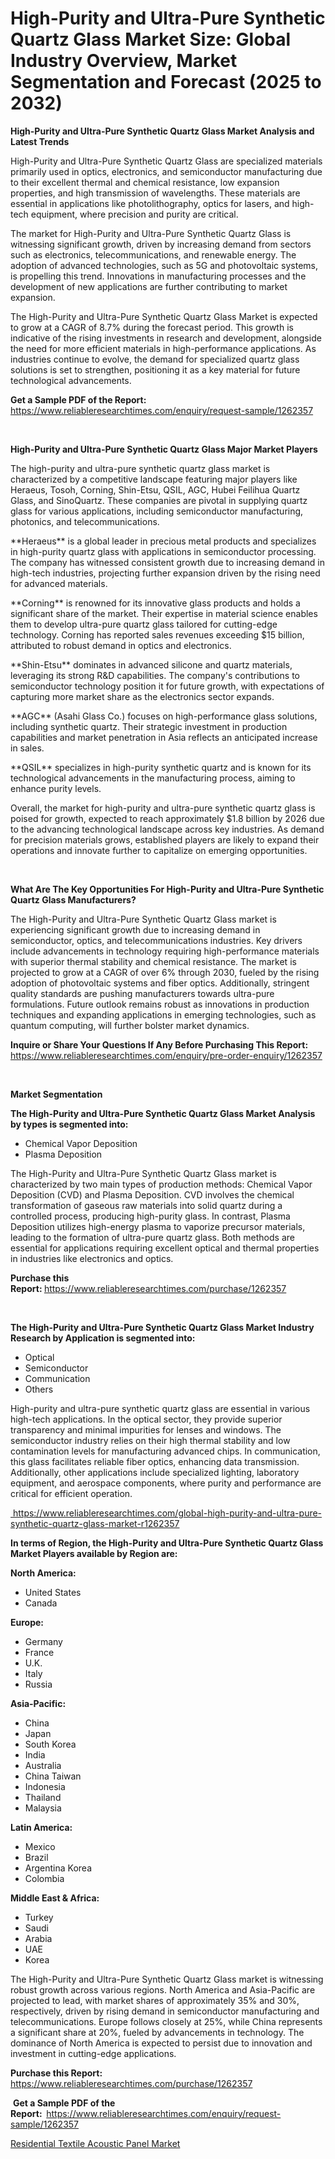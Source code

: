 <p><h1>High-Purity and Ultra-Pure Synthetic Quartz Glass Market Size: Global Industry Overview, Market Segmentation and Forecast (2025 to 2032)</h1></p><p><strong>High-Purity and Ultra-Pure Synthetic Quartz Glass Market Analysis and Latest Trends</strong></p>
<p><p>High-Purity and Ultra-Pure Synthetic Quartz Glass are specialized materials primarily used in optics, electronics, and semiconductor manufacturing due to their excellent thermal and chemical resistance, low expansion properties, and high transmission of wavelengths. These materials are essential in applications like photolithography, optics for lasers, and high-tech equipment, where precision and purity are critical.</p><p>The market for High-Purity and Ultra-Pure Synthetic Quartz Glass is witnessing significant growth, driven by increasing demand from sectors such as electronics, telecommunications, and renewable energy. The adoption of advanced technologies, such as 5G and photovoltaic systems, is propelling this trend. Innovations in manufacturing processes and the development of new applications are further contributing to market expansion.</p><p>The High-Purity and Ultra-Pure Synthetic Quartz Glass Market is expected to grow at a CAGR of 8.7% during the forecast period. This growth is indicative of the rising investments in research and development, alongside the need for more efficient materials in high-performance applications. As industries continue to evolve, the demand for specialized quartz glass solutions is set to strengthen, positioning it as a key material for future technological advancements.</p></p>
<p><strong>Get a Sample PDF of the Report:&nbsp;</strong> <a href="https://www.reliableresearchtimes.com/enquiry/request-sample/1262357?utm_campaign=1940&utm_medium=2&utm_source=Github&utm_content=ia&utm_term=02022025&utm_id=high-purity-and-ultra-pure-synthetic-quartz-glass">https://www.reliableresearchtimes.com/enquiry/request-sample/1262357</a></p>
<p>&nbsp;</p>
<p><strong>High-Purity and Ultra-Pure Synthetic Quartz Glass Major Market Players</strong></p>
<p><p>The high-purity and ultra-pure synthetic quartz glass market is characterized by a competitive landscape featuring major players like Heraeus, Tosoh, Corning, Shin-Etsu, QSIL, AGC, Hubei Feilihua Quartz Glass, and SinoQuartz. These companies are pivotal in supplying quartz glass for various applications, including semiconductor manufacturing, photonics, and telecommunications.</p><p>**Heraeus** is a global leader in precious metal products and specializes in high-purity quartz glass with applications in semiconductor processing. The company has witnessed consistent growth due to increasing demand in high-tech industries, projecting further expansion driven by the rising need for advanced materials.</p><p>**Corning** is renowned for its innovative glass products and holds a significant share of the market. Their expertise in material science enables them to develop ultra-pure quartz glass tailored for cutting-edge technology. Corning has reported sales revenues exceeding $15 billion, attributed to robust demand in optics and electronics.</p><p>**Shin-Etsu** dominates in advanced silicone and quartz materials, leveraging its strong R&D capabilities. The company's contributions to semiconductor technology position it for future growth, with expectations of capturing more market share as the electronics sector expands.</p><p>**AGC** (Asahi Glass Co.) focuses on high-performance glass solutions, including synthetic quartz. Their strategic investment in production capabilities and market penetration in Asia reflects an anticipated increase in sales.</p><p>**QSIL** specializes in high-purity synthetic quartz and is known for its technological advancements in the manufacturing process, aiming to enhance purity levels. </p><p>Overall, the market for high-purity and ultra-pure synthetic quartz glass is poised for growth, expected to reach approximately $1.8 billion by 2026 due to the advancing technological landscape across key industries. As demand for precision materials grows, established players are likely to expand their operations and innovate further to capitalize on emerging opportunities.</p></p>
<p>&nbsp;</p>
<p><strong>What Are The Key Opportunities For High-Purity and Ultra-Pure Synthetic Quartz Glass Manufacturers?</strong></p>
<p><p>The High-Purity and Ultra-Pure Synthetic Quartz Glass market is experiencing significant growth due to increasing demand in semiconductor, optics, and telecommunications industries. Key drivers include advancements in technology requiring high-performance materials with superior thermal stability and chemical resistance. The market is projected to grow at a CAGR of over 6% through 2030, fueled by the rising adoption of photovoltaic systems and fiber optics. Additionally, stringent quality standards are pushing manufacturers towards ultra-pure formulations. Future outlook remains robust as innovations in production techniques and expanding applications in emerging technologies, such as quantum computing, will further bolster market dynamics.</p></p>
<p><strong>Inquire or Share Your Questions If Any Before Purchasing This Report:</strong> <a href="https://www.reliableresearchtimes.com/enquiry/pre-order-enquiry/1262357?utm_campaign=1940&utm_medium=2&utm_source=Github&utm_content=ia&utm_term=02022025&utm_id=high-purity-and-ultra-pure-synthetic-quartz-glass">https://www.reliableresearchtimes.com/enquiry/pre-order-enquiry/1262357</a></p>
<p>&nbsp;</p>
<p><strong>Market Segmentation</strong></p>
<p><strong>The High-Purity and Ultra-Pure Synthetic Quartz Glass Market Analysis by types is segmented into:</strong></p>
<p><ul><li>Chemical Vapor Deposition</li><li>Plasma Deposition</li></ul></p>
<p><p>The High-Purity and Ultra-Pure Synthetic Quartz Glass market is characterized by two main types of production methods: Chemical Vapor Deposition (CVD) and Plasma Deposition. CVD involves the chemical transformation of gaseous raw materials into solid quartz during a controlled process, producing high-purity glass. In contrast, Plasma Deposition utilizes high-energy plasma to vaporize precursor materials, leading to the formation of ultra-pure quartz glass. Both methods are essential for applications requiring excellent optical and thermal properties in industries like electronics and optics.</p></p>
<p><strong>Purchase this Report:&nbsp;</strong><a href="https://www.reliableresearchtimes.com/purchase/1262357?utm_campaign=1940&utm_medium=2&utm_source=Github&utm_content=ia&utm_term=02022025&utm_id=high-purity-and-ultra-pure-synthetic-quartz-glass">https://www.reliableresearchtimes.com/purchase/1262357</a></p>
<p>&nbsp;</p>
<p><strong>The High-Purity and Ultra-Pure Synthetic Quartz Glass Market Industry Research by Application is segmented into:</strong></p>
<p><ul><li>Optical</li><li>Semiconductor</li><li>Communication</li><li>Others</li></ul></p>
<p><p>High-purity and ultra-pure synthetic quartz glass are essential in various high-tech applications. In the optical sector, they provide superior transparency and minimal impurities for lenses and windows. The semiconductor industry relies on their high thermal stability and low contamination levels for manufacturing advanced chips. In communication, this glass facilitates reliable fiber optics, enhancing data transmission. Additionally, other applications include specialized lighting, laboratory equipment, and aerospace components, where purity and performance are critical for efficient operation.</p></p>
<p><a href="https://www.reliableresearchtimes.com/global-high-purity-and-ultra-pure-synthetic-quartz-glass-market-r1262357?utm_campaign=1940&utm_medium=2&utm_source=Github&utm_content=ia&utm_term=02022025&utm_id=high-purity-and-ultra-pure-synthetic-quartz-glass">&nbsp;https://www.reliableresearchtimes.com/global-high-purity-and-ultra-pure-synthetic-quartz-glass-market-r1262357</a></p>
<p><strong>In terms of Region, the High-Purity and Ultra-Pure Synthetic Quartz Glass Market Players available by Region are:</strong></p>
<p>
    <p> <strong> North America: </strong>
        <ul>
            <li>United States</li>
            <li>Canada</li>
        </ul>
        </p> 
    <p> <strong> Europe: </strong>
        <ul>
            <li>Germany</li>
            <li>France</li>
            <li>U.K.</li>
            <li>Italy</li>
            <li>Russia</li>
        </ul>
        </p> 
    <p> <strong> Asia-Pacific: </strong>
        <ul>
            <li>China</li>
            <li>Japan</li>
            <li>South Korea</li>
            <li>India</li>
            <li>Australia</li>
            <li>China Taiwan</li>
            <li>Indonesia</li>
            <li>Thailand</li>
            <li>Malaysia</li>
        </ul>
        </p> 
    <p> <strong> Latin America: </strong>
        <ul>
            <li>Mexico</li>
            <li>Brazil</li>
            <li>Argentina Korea</li>
            <li>Colombia</li>
        </ul>
        </p> 
    <p> <strong> Middle East & Africa: </strong>
        <ul>
            <li>Turkey</li>
            <li>Saudi</li>
            <li>Arabia</li>
            <li>UAE</li>
            <li>Korea</li>
        </ul>
    </p>
    </p>
<p><p>The High-Purity and Ultra-Pure Synthetic Quartz Glass market is witnessing robust growth across various regions. North America and Asia-Pacific are projected to lead, with market shares of approximately 35% and 30%, respectively, driven by rising demand in semiconductor manufacturing and telecommunications. Europe follows closely at 25%, while China represents a significant share at 20%, fueled by advancements in technology. The dominance of North America is expected to persist due to innovation and investment in cutting-edge applications.</p></p>
<p><strong>Purchase this Report: </strong><a href="https://www.reliableresearchtimes.com/purchase/1262357?utm_campaign=1940&utm_medium=2&utm_source=Github&utm_content=ia&utm_term=02022025&utm_id=high-purity-and-ultra-pure-synthetic-quartz-glass">https://www.reliableresearchtimes.com/purchase/1262357</a></p>
<p>&nbsp;<strong>Get a Sample PDF of the Report:&nbsp;&nbsp;</strong><a href="https://www.reliableresearchtimes.com/enquiry/request-sample/1262357?utm_campaign=1940&utm_medium=2&utm_source=Github&utm_content=ia&utm_term=02022025&utm_id=high-purity-and-ultra-pure-synthetic-quartz-glass">https://www.reliableresearchtimes.com/enquiry/request-sample/1262357</a></p>
<p><strong></strong></p>
<p><p><a href="https://github.com/hgf64gh/Market-Research-Report-List-1/blob/main/residential-textile-acoustic-panel-market.md?utm_campaign=1940&utm_medium=2&utm_source=Github&utm_content=ia&utm_term=02022025&utm_id=high-purity-and-ultra-pure-synthetic-quartz-glass">Residential Textile Acoustic Panel Market</a></p></p>